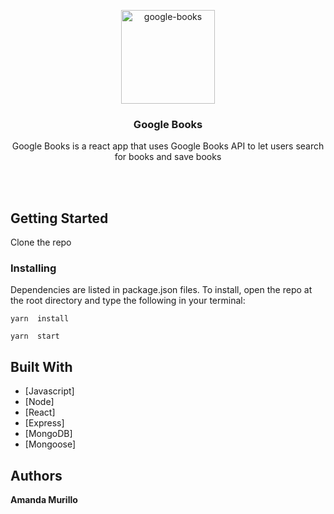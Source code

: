 
<p align="center">
    <img src="#" alt="google-books" width=150 height=150>
  </a>
  <h3 align="center">Google Books</h3>

  <p align="center">
    Google Books is a react app that uses Google Books API to let users search for books and save books <br>
    <br>
    </p>
</p>

<br>

## Getting Started

Clone the repo  


### Installing

Dependencies are listed in package.json files. To install, open the repo at the root directory and type the following in your terminal:

```
yarn  install
```
```
yarn  start
```
## Built With

* [Javascript] 
* [Node]
* [React] 
* [Express]
* [MongoDB]
* [Mongoose]

## Authors

 **Amanda Murillo** 


